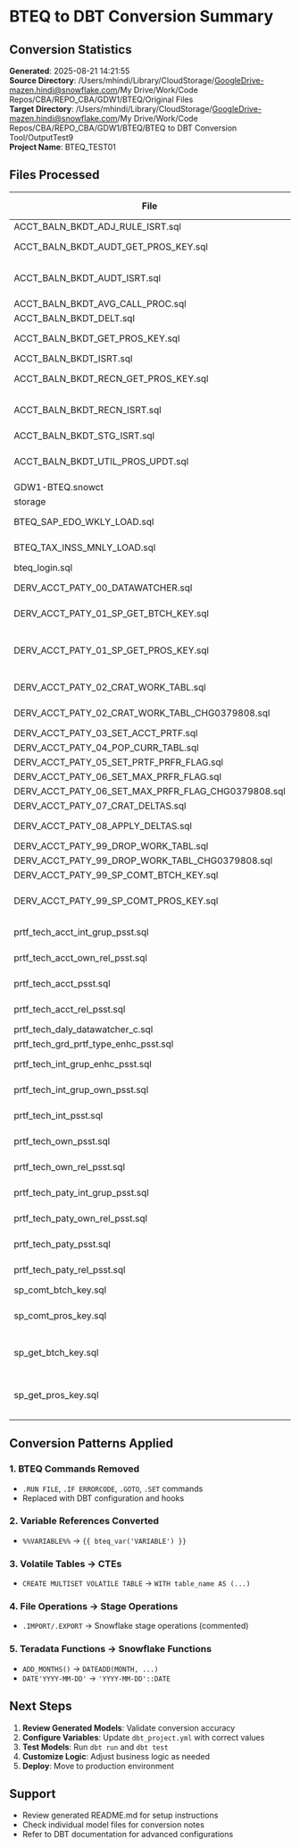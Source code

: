 # BTEQ to DBT Conversion Summary

## Conversion Statistics

**Generated**: 2025-08-21 14:21:55  
**Source Directory**: /Users/mhindi/Library/CloudStorage/GoogleDrive-mazen.hindi@snowflake.com/My Drive/Work/Code Repos/CBA/REPO_CBA/GDW1/BTEQ/Original Files  
**Target Directory**: /Users/mhindi/Library/CloudStorage/GoogleDrive-mazen.hindi@snowflake.com/My Drive/Work/Code Repos/CBA/REPO_CBA/GDW1/BTEQ/BTEQ to DBT Conversion Tool/OutputTest9  
**Project Name**: BTEQ_TEST01

## Files Processed

| File | Category | Size (KB) | Lines | Complexity | Variables |
|------|----------|-----------|-------|------------|-----------|
| ACCT_BALN_BKDT_ADJ_RULE_ISRT.sql | account_balance | 4.9 | 164 | 38 | VTECH |
| ACCT_BALN_BKDT_AUDT_GET_PROS_KEY.sql | account_balance | 5.4 | 177 | 34 | CAD_PROD_DATA, VTECH |
| ACCT_BALN_BKDT_AUDT_ISRT.sql | account_balance | 3.7 | 114 | 42 | DDSTG, CAD_PROD_DATA, VTECH |
| ACCT_BALN_BKDT_AVG_CALL_PROC.sql | account_balance | 1.1 | 35 | 20 | CAD_PROD_MACRO |
| ACCT_BALN_BKDT_DELT.sql | account_balance | 1.8 | 50 | 23 |  |
| ACCT_BALN_BKDT_GET_PROS_KEY.sql | account_balance | 5.3 | 178 | 35 | CAD_PROD_DATA, VTECH |
| ACCT_BALN_BKDT_ISRT.sql | account_balance | 1.9 | 67 | 23 | DDSTG |
| ACCT_BALN_BKDT_RECN_GET_PROS_KEY.sql | account_balance | 5.2 | 175 | 34 | CAD_PROD_DATA, VTECH |
| ACCT_BALN_BKDT_RECN_ISRT.sql | account_balance | 5.0 | 238 | 80 | DDSTG, CAD_PROD_DATA, VTECH |
| ACCT_BALN_BKDT_STG_ISRT.sql | account_balance | 5.1 | 174 | 61 | DDSTG, VTECH |
| ACCT_BALN_BKDT_UTIL_PROS_UPDT.sql | account_balance | 1.3 | 48 | 27 | DDSTG, CAD_PROD_DATA, VTECH |
| GDW1-BTEQ.snowct | configuration | 4.9 | 151 | 0 |  |
| storage | configuration | 56.0 | 398 | 24 |  |
| BTEQ_SAP_EDO_WKLY_LOAD.sql | data_loading | 20.9 | 638 | 255 | VCBODS, VEXTR, VTECH (+3 more) |
| BTEQ_TAX_INSS_MNLY_LOAD.sql | data_loading | 8.2 | 320 | 123 | VCBODS, UTILSTG, VTECH (+1 more) |
| bteq_login.sql | data_loading | 0.0 | 1 | 3 |  |
| DERV_ACCT_PATY_00_DATAWATCHER.sql | derived_account_party | 5.3 | 173 | 67 | SRCE_SYST_M, VTECH, VPATY |
| DERV_ACCT_PATY_01_SP_GET_BTCH_KEY.sql | derived_account_party | 1.7 | 63 | 41 | SRCE_SYST_M, STARMACRDB |
| DERV_ACCT_PATY_01_SP_GET_PROS_KEY.sql | derived_account_party | 2.4 | 88 | 59 | STARMACRDB, VTECH, SRCE_SYST_M (+4 more) |
| DERV_ACCT_PATY_02_CRAT_WORK_TABL.sql | derived_account_party | 45.7 | 1028 | 949 | DDSTG, VTECH, UCB |
| DERV_ACCT_PATY_02_CRAT_WORK_TABL_CHG0379808.sql | derived_account_party | 32.7 | 800 | 753 | DDSTG, VTECH, UCB |
| DERV_ACCT_PATY_03_SET_ACCT_PRTF.sql | derived_account_party | 3.0 | 87 | 61 | DDSTG, VTECH |
| DERV_ACCT_PATY_04_POP_CURR_TABL.sql | derived_account_party | 42.3 | 1254 | 433 | DDSTG, VTECH |
| DERV_ACCT_PATY_05_SET_PRTF_PRFR_FLAG.sql | derived_account_party | 10.2 | 301 | 129 | DDSTG, VTECH |
| DERV_ACCT_PATY_06_SET_MAX_PRFR_FLAG.sql | derived_account_party | 12.7 | 333 | 128 | DDSTG, VTECH |
| DERV_ACCT_PATY_06_SET_MAX_PRFR_FLAG_CHG0379808.sql | derived_account_party | 7.5 | 208 | 89 | DDSTG, VTECH |
| DERV_ACCT_PATY_07_CRAT_DELTAS.sql | derived_account_party | 4.6 | 152 | 90 | DDSTG, VTECH |
| DERV_ACCT_PATY_08_APPLY_DELTAS.sql | derived_account_party | 7.5 | 228 | 116 | DDSTG, TBSHORT, VTECH (+1 more) |
| DERV_ACCT_PATY_99_DROP_WORK_TABL.sql | derived_account_party | 5.3 | 226 | 251 | DDSTG, ENV_C |
| DERV_ACCT_PATY_99_DROP_WORK_TABL_CHG0379808.sql | derived_account_party | 4.9 | 208 | 230 | DDSTG, ENV_C |
| DERV_ACCT_PATY_99_SP_COMT_BTCH_KEY.sql | derived_account_party | 1.2 | 47 | 28 | STARDATADB |
| DERV_ACCT_PATY_99_SP_COMT_PROS_KEY.sql | derived_account_party | 1.6 | 58 | 30 | SRCE_M, PSST_TABLE_M, STARDATADB |
| prtf_tech_acct_int_grup_psst.sql | portfolio_technical | 7.8 | 286 | 98 | VTECH, STARDATADB |
| prtf_tech_acct_own_rel_psst.sql | portfolio_technical | 3.0 | 106 | 40 | VTECH, STARDATADB |
| prtf_tech_acct_psst.sql | portfolio_technical | 7.4 | 269 | 74 | VTECH, STARDATADB |
| prtf_tech_acct_rel_psst.sql | portfolio_technical | 3.8 | 123 | 42 | VTECH, STARDATADB |
| prtf_tech_daly_datawatcher_c.sql | portfolio_technical | 2.6 | 94 | 34 | VTECH |
| prtf_tech_grd_prtf_type_enhc_psst.sql | portfolio_technical | 1.9 | 80 | 58 | DGRDDB, VTECH |
| prtf_tech_int_grup_enhc_psst.sql | portfolio_technical | 5.9 | 210 | 85 | VTECH, STARDATADB |
| prtf_tech_int_grup_own_psst.sql | portfolio_technical | 11.3 | 328 | 102 | VTECH, STARDATADB |
| prtf_tech_int_psst.sql | portfolio_technical | 2.2 | 78 | 39 | VTECH, STARDATADB |
| prtf_tech_own_psst.sql | portfolio_technical | 13.4 | 406 | 136 | VTECH, STARDATADB |
| prtf_tech_own_rel_psst.sql | portfolio_technical | 3.9 | 132 | 42 | VTECH, STARDATADB |
| prtf_tech_paty_int_grup_psst.sql | portfolio_technical | 7.3 | 252 | 99 | VTECH, STARDATADB |
| prtf_tech_paty_own_rel_psst.sql | portfolio_technical | 3.1 | 106 | 40 | VTECH, STARDATADB |
| prtf_tech_paty_psst.sql | portfolio_technical | 6.5 | 228 | 73 | VTECH, STARDATADB |
| prtf_tech_paty_rel_psst.sql | portfolio_technical | 3.7 | 123 | 42 | VTECH, STARDATADB |
| sp_comt_btch_key.sql | process_control | 1.2 | 47 | 28 | STARDATADB |
| sp_comt_pros_key.sql | process_control | 1.3 | 52 | 31 | SRCE_M, PSST_TABLE_M, INDATE (+1 more) |
| sp_get_btch_key.sql | process_control | 1.5 | 62 | 48 | SRCE_SYST_M, STARMACRDB, INDATE |
| sp_get_pros_key.sql | process_control | 1.5 | 59 | 44 | STARMACRDB, SRCE_SYST_M, GDW_USER (+4 more) |

## Conversion Patterns Applied

### 1. BTEQ Commands Removed
- `.RUN FILE`, `.IF ERRORCODE`, `.GOTO`, `.SET` commands
- Replaced with DBT configuration and hooks

### 2. Variable References Converted
- `%%VARIABLE%%` → `{{ bteq_var('VARIABLE') }}`

### 3. Volatile Tables → CTEs
- `CREATE MULTISET VOLATILE TABLE` → `WITH table_name AS (...)`

### 4. File Operations → Stage Operations  
- `.IMPORT/.EXPORT` → Snowflake stage operations (commented)

### 5. Teradata Functions → Snowflake Functions
- `ADD_MONTHS()` → `DATEADD(MONTH, ...)`
- `DATE'YYYY-MM-DD'` → `'YYYY-MM-DD'::DATE`

## Next Steps

1. **Review Generated Models**: Validate conversion accuracy
2. **Configure Variables**: Update `dbt_project.yml` with correct values
3. **Test Models**: Run `dbt run` and `dbt test`
4. **Customize Logic**: Adjust business logic as needed
5. **Deploy**: Move to production environment

## Support

- Review generated README.md for setup instructions
- Check individual model files for conversion notes
- Refer to DBT documentation for advanced configurations
